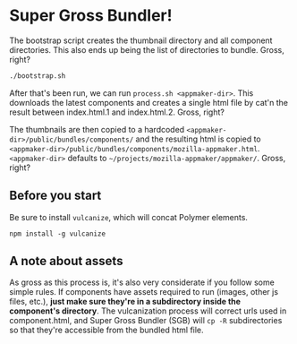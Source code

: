 Super Gross Bundler!
====================


The bootstrap script creates the thumbnail directory and all component directories. This also ends up being the list of directories to bundle. Gross, right?

```bash
./bootstrap.sh
```

After that's been run, we can run `process.sh <appmaker-dir>`. This downloads the latest components and creates a single html file by cat'n the result between index.html.1 and index.html.2. Gross, right?

The thumbnails are then copied to a hardcoded `<appmaker-dir>/public/bundles/components/` and the resulting html is copied to `<appmaker-dir>/public/bundles/components/mozilla-appmaker.html`. `<appmaker-dir>` defaults to `~/projects/mozilla-appmaker/appmaker/`. Gross, right?

## Before you start

Be sure to install `vulcanize`, which will concat Polymer elements.
```
npm install -g vulcanize
```

## A note about assets
As gross as this process is, it's also very considerate if you follow some simple rules. If components have assets required to run (images, other js files, etc.), __just make sure they're in a subdirectory inside the component's directory__. The vulcanization process will correct urls used in component.html, and Super Gross Bundler (SGB) will `cp -R` subdirectories so that they're accessible from the bundled html file.